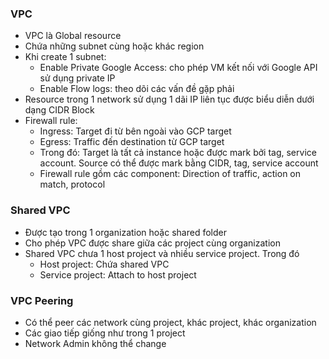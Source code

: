 ### VPC
* VPC là Global resource
* Chứa những subnet cùng hoặc khác region
* Khi create 1 subnet:
  * Enable Private Google Access: cho phép VM kết nối với Google API sử dụng private IP
  * Enable Flow logs: theo dõi các vấn đề gặp phải
* Resource trong 1 network sử dụng 1 dãi IP liên tục được biểu diễn dưới dạng CIDR Block
* Firewall rule:
  * Ingress: Target đi từ bên ngoài vào GCP target
  * Egress: Traffic đến destination từ GCP target
  * Trong đó: Target là tất cả instance hoặc được mark bởi tag, service account. Source có thể được mark bằng CIDR, tag, service account
  * Firewall rule gồm các component: Direction of traffic, action on match, protocol

### Shared VPC
* Được tạo trong 1 organization hoặc shared folder
* Cho phép VPC được share giữa các project cùng organization
* Shared VPC chưa 1 host project và nhiều service project. Trong đó
  * Host project: Chứa shared VPC
  * Service project: Attach to host project

### VPC Peering
* Có thể peer các network cùng project, khác project, khác organization
* Các giao tiếp giống như trong 1 project
* Network Admin không thể change
